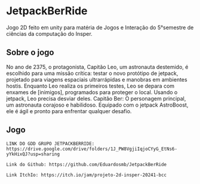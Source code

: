 # JetpackBerRide

Jogo 2D feito em unity para matéria de Jogos e Interação do 5°semestre de ciências da computação do Insper.

## Sobre o jogo

No ano de 2375, o protagonista, Capitão Leo, um astronauta destemido, é escolhido para uma missão crítica: testar o novo protótipo de jetpack, projetado para viagens espaciais ultrarrápidas e manobras em ambientes hostis. Enquanto Leo realiza os primeiros testes, Leo se depara com enxames de [inimigos], programados para proteger o local. Usando o jetpack, Leo precisa desviar deles.
Capitão Ber: O personagem principal, um astronauta corajoso e habilidoso. Equipado com o jetpack AstroBoost, ele é ágil e pronto para enfrentar qualquer desafio.

## Jogo
```LinkS:
LINK DO GDD GRUPO JETPACKBERRIDE: https://drive.google.com/drive/folders/1J_PW8VgjiIqjoCYyG_EtNs6-yYkHixQJ?usp=sharing

Link do Github: https://github.com/Eduardosmb/JetpackBerRide

Link ItchIo: https://itch.io/jam/projeto-2d-insper-20241-bcc

```

